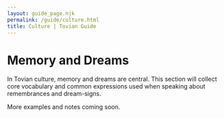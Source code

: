 ```yaml
---
layout: guide_page.njk
permalink: /guide/culture.html
title: Culture | Tovian Guide
---
```

# Memory and Dreams

In Tovian culture, memory and dreams are central. This section will collect core vocabulary and common expressions used when speaking about remembrances and dream-signs.

More examples and notes coming soon.
